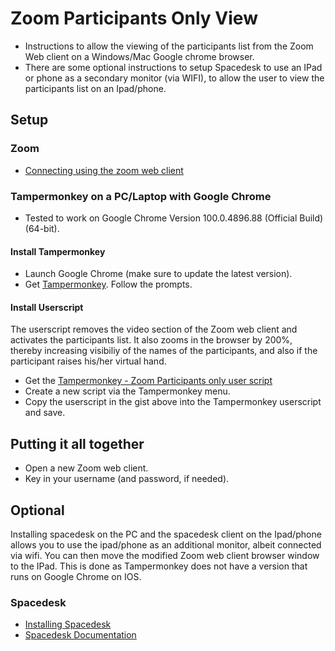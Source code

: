 # Zoom Participants Only View
* Instructions to allow the viewing of the participants list from the Zoom Web client on a Windows/Mac Google chrome browser.  
* There are some optional instructions to setup Spacedesk to use an IPad or phone as a secondary monitor (via WIFI), to allow the user to view the participants list on an Ipad/phone.

## Setup
### Zoom
* [Connecting using the zoom web client](https://gist.github.com/ahlkhoo/b0d12229f6343d5cf048e06e54dab4e6)

### Tampermonkey on a PC/Laptop with Google Chrome
* Tested to work on Google Chrome Version 100.0.4896.88 (Official Build) (64-bit).

#### Install Tampermonkey 
* Launch Google Chrome (make sure to update the latest version).
* Get [Tampermonkey](https://chrome.google.com/webstore/detail/tampermonkey/dhdgffkkebhmkfjojejmpbldmpobfkfo?hl=en).  Follow the prompts.

#### Install Userscript
The userscript removes the video section of the Zoom web client and activates the participants list.  It also zooms in the browser by 200%, thereby increasing visibiliy of the names of the participants, and also if the participant raises his/her virtual hand.

* Get the [Tampermonkey - Zoom Participants only user script](https://gist.github.com/ahlkhoo/fcf9a3a07fb308e956bcc973df5bf076)
* Create a new script via the Tampermonkey menu.
* Copy the userscript in the gist above into the Tampermonkey userscript and save.

## Putting it all together
* Open a new Zoom web client.
* Key in your username (and password, if needed).

## Optional
Installing spacedesk on the PC and the spacedesk client on the Ipad/phone allows you to use the ipad/phone as an additional monitor, albeit connected via wifi.  You can then move the modified Zoom web client browser window to the IPad.  This is done as Tampermonkey does not have a version that runs on Google Chrome on IOS.

### Spacedesk
* [Installing Spacedesk](https://www.youtube.com/watch?v=5E-Jk_JD5dY)
* [Spacedesk Documentation](https://www.spacedesk.net/user-manual/)
